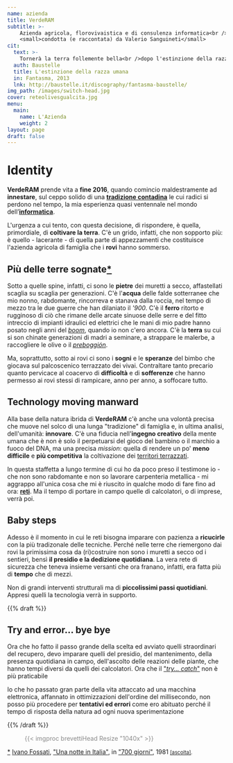 ```yaml
---
name: azienda
title: VerdeRAM
subtitle: >- 
    Azienda agricola, florovivaistica e di consulenza informatica<br />
    <small>condotta (e raccontata) da Valerio Sanguineti</small>
cit:
  text: >- 
    Tornerà la terra follemente bella<br />dopo l'estinzione della razza umana.
  auth: Baustelle
  title: L'estinzione della razza umana
  in: Fantasma, 2013
  lnk: http://baustelle.it/discography/fantasma-baustelle/
img_path: /images/switch-head.jpg
cover: reteolivesgualcita.jpg
menu:
  main:
    name: L'Azienda
    weight: 2
layout: page
draft: false
---
```

# Identity

**VerdeRAM** prende vita a **fine 2016**, quando comincio maldestramente ad **innestare**, sul ceppo solido di una [**tradizione contadina**](radici) le cui radici si perdono nel tempo, la mia esperienza quasi ventennale nel mondo dell’[**informatica**](/informatica/skills).

L'urgenza a cui tento, con questa decisione, di rispondere, è quella, primordiale, di **coltivare la terra**. C'è un grido, infatti, che non sopporto più: è quello - lacerante - di quella parte di appezzamenti che costituisce l'azienda agricola di famiglia che i **rovi** hanno sommerso.  

## Più delle terre sognate<a class="npp" href="#npp01" id="terrelnk" title="I. Fossati, Una notte in Italia">*</a>
Sotto a quelle spine, infatti, ci sono le **pietre** dei muretti a secco, affastellati scaglia su scaglia per generazioni. C'è l'**acqua** delle falde sotterranee che mio nonno, rabdomante, rincorreva e stanava dalla roccia, nel tempo di mezzo tra le due guerre che han dilaniato il _'900_. C'è il **ferro** ritorto e rugginoso di ciò che rimane delle arcate sinuose delle serre e del fitto intreccio di impianti idraulici ed elettrici che le mani di mio padre hanno posato negli anni del <a href="https://it.wikipedia.org/wiki/Miracolo_economico_italiano" target="_blank" title="Il periodo del Boom Economico in Italia">_boom_</a>, quando io non c'ero ancora. C'è la **terra** su cui si son chinate generazioni di madri a seminare, a strappare le malerbe, a raccogliere le olive o il <a href="https://it.wikipedia.org/wiki/Preboggion" title="Miscuglio di erbe selvatiche" target="_blank">_preboggión_</a>.

Ma, soprattutto, sotto ai rovi ci sono i **sogni** e le **speranze** del bimbo che giocava sul palcoscenico terrazzato dei vivai. Contraltare tanto precario quanto pervicace al coacervo di **difficoltà** e di **sofferenze** che hanno permesso ai rovi stessi di rampicare, anno per anno, a soffocare tutto.

## Technology moving manward
Alla base della natura ibrida di <b>VerdeRAM</b> c'è anche una volontà precisa che muove nel solco di una lunga "tradizione" di famiglia e, in ultima analisi, dell'umanità: **innovare**. C'è una fiducia nell'**ingegno creativo** della mente umana che è non è solo il perpetuarsi del gioco del bambino o il marchio a fuoco del DNA, ma una precisa _mission_: quella di rendere un po' **meno difficile** e **più competitiva** la coltivazione dei <a href="http://www.terracedlandscapes2016.it/" target="_blank" title="Paesaggi Terrazzati" class="b">territori terrazzati</a>.

In questa staffetta a lungo termine di cui ho da poco preso il testimone io - che non sono rabdomante e non so lavorare carpenteria metallica - mi aggrappo all'unica cosa che mi è riuscito in qualche modo di fare fino ad ora: <a href="https://it.wikipedia.org/wiki/Rete" target="_blank" title="Reti">**reti**</a>. Ma il tempo di portare in campo quelle di calcolatori, o di imprese, verrà poi. 

## Baby steps
Adesso è il momento in cui le reti bisogna imparare con pazienza a **ricucirle** con la più tradizonale delle tecniche. Perché nelle terre che riemergono dai rovi la primissima cosa da (ri)costruire non sono i muretti a secco od i sentieri, bensì **il presidio e la dedizione quotidiana**. La vera rete di sicurezza che teneva insieme versanti che ora franano, infatti, era fatta più di **tempo** che di mezzi. 

Non di grandi interventi strutturali ma di **piccolissimi passi quotidiani**. Appresi quelli la tecnologia verrà in supporto. 

{{% draft %}}

## Try and error... bye bye
Ora che ho fatto il passo grande della scelta ed avviato quelli straordinari del recupero, devo imparare quelli del presidio, del mantenimento, della presenza quotidiana in campo, dell'ascolto delle reazioni delle piante, che hanno tempi diversi da quelli dei calcolatori. 
Ora che il <a href="https://it.wikipedia.org/wiki/Prova_e_sbaglia" target="_blank" title="metodo euristico per tentativi ed errori">"_try... catch_"</a> non è più praticabile  


Io che ho passato gran parte della vita attaccato ad una macchina elettronica, affannato in ottimizzazioni dell'ordine del millisecondo, non posso più procedere per **tentativi ed errori** come ero abituato perché il tempo di risposta della natura ad ogni nuova sperimentazione  

{{% /draft %}}

<figure class="brd sh hs" style="opacity:.5">
  {{< imgproc brevettiHead Resize "1040x" >}}
</figure>
<p class="npp ac" id="npp01">
  <a href="#terrelnk" class="npp">*</a> 
  <a href="http://www.ivanofossati.it/" target="_blank">Ivano Fossati</a>, 
  <a href="http://www.ivanofossati.it/lyrics.php" target="_blank">"Una notte in Italia"</a>, 
  in <a href="http://www.ivanofossati.it/index.php" target="_blank">"700 giorni"</a>, 1981 
  <small>
    <a href="https://open.spotify.com/album/4xlxDKwvkip3RBjbSDeZcz" target="_blank">[ascolta]</a>.
  </small>
</p>